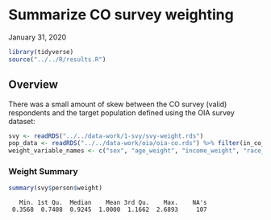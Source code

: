 Summarize CO survey weighting
================
January 31, 2020

``` r
library(tidyverse)
source("../../R/results.R")
```

## Overview

There was a small amount of skew between the CO survey (valid)
respondents and the target population defined using the OIA survey
dataset:

``` r
svy <- readRDS("../../data-work/1-svy/svy-weight.rds")
pop_data <- readRDS("../../data-work/oia/oia-co.rds") %>% filter(in_co_pop)
weight_variable_names <- c("sex", "age_weight", "income_weight", "race_weight")
```

### Weight Summary

``` r
summary(svy$person$weight)
```

``` 
   Min. 1st Qu.  Median    Mean 3rd Qu.    Max.    NA's 
 0.3568  0.7408  0.9245  1.0000  1.1662  2.6893     107 
```
